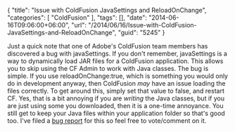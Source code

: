 {
	"title": "Issue with ColdFusion JavaSettings and ReloadOnChange",
	"categories": [
		"ColdFusion"
	],
	"tags": [],
	"date": "2014-06-16T09:06:00+06:00",
	"url": "/2014/06/16/Issue-with-ColdFusion-JavaSettings-and-ReloadOnChange",
	"guid": "5245"
}

<p>
Just a quick note that one of Adobe's ColdFusion team members has discovered a bug with javaSettings. If you don't remember, javaSettings is a way to dynamically load JAR files for a ColdFusion application. This allows you to skip using the CF Admin to work with Java classes. The bug is simple. If you use reloadOnChange:true, which is something you would only do in development anyway, then ColdFusion <i>may</i> have an issue loading the files correctly. To get around this, simply set that value to false, and restart CF. Yes, that is a bit annoying if you are <i>writing</i> the Java classes, but if you are just using some you downloaded, then it is a one-time annoyance. You still get to keep your Java files within your application folder so that's good too. I've filed a <a href="https://bugbase.adobe.com/index.cfm?event=bug&id=3776450">bug report</a> for this so feel free to vote/comment on it.
</p>